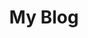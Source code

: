 ---
title: My Blog
layout: posts
permalink: /blog/
header:
  overlay_image: https://images.unsplash.com/photo-1455390582262-044cdead277a
  overlay_filter: 0.3
---